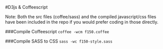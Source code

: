 #D3js & Coffeescript

Note: Both the src files (coffee/sass) and the compiled javascript/css files have been included in the repo if you would prefer coding in those directly.

###Compile Coffeescript
  `coffee -wcm f150.coffee`

###Compile SASS to CSS
  `sass -wc f150-style.sass`